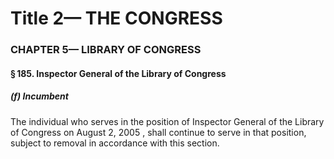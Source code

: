 
# Title 2— THE CONGRESS
### CHAPTER 5— LIBRARY OF CONGRESS
#### § 185. Inspector General of the Library of Congress
##### (f) Incumbent

The individual who serves in the position of Inspector General of the Library of Congress on August 2, 2005 , shall continue to serve in that position, subject to removal in accordance with this section.
